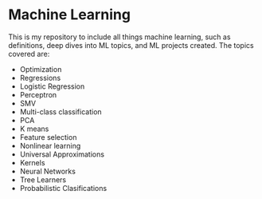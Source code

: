 # Machine Learning
This is my repository to include all things machine learning, such as definitions, deep dives into ML topics, and ML projects created. The topics covered are:  
  
* Optimization
* Regressions
* Logistic Regression
* Perceptron
* SMV
* Multi-class classification
* PCA
* K means
* Feature selection
* Nonlinear learning
* Universal Approximations
* Kernels
* Neural Networks
* Tree Learners
* Probabilistic Clasifications

